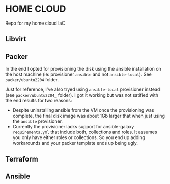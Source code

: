 # HOME CLOUD

Repo for my home cloud IaC

## Libvirt

## Packer

In the end I opted for provisioning the disk using the ansible installation on the host machine (ie: provisioner `ansible` and not `ansible-local`). See `packer/ubuntu2204` folder.

Just for reference, I've also tryed using `ansible-local` provisioner instead (see `packer/ubuntu2204_` folder). I got it working but was not satified with the end results for two reasons:

- Despite uninstalling ansible from the VM once the provisioning was complete, the final disk image was about 1Gb larger that when just using the `ansible` provisioner.
- Currently the provisioner lacks support for ansible-galaxy `requirements.yml` that include both, collections and roles. It assumes you only have either roles or collections. So you end up adding workarounds and your packer template ends up being ugly. 

## Terraform

## Ansible
